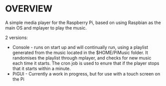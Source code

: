 OVERVIEW
========
A simple media player for the Raspberry Pi, based on using Raspbian as the main OS and mplayer to play the music.

2 versions:
* Console - runs on start up and will continually run, using a playlist generated from the music located in the $HOME/PiMusic folder.  It randomises the playlist through mplayer, and checks for new music each time it starts.  The cron job is used to enure that if the player stops that it starts within a minute.
* PiGUI - Currently a work in progress, but for use with a touch screen on the Pi
